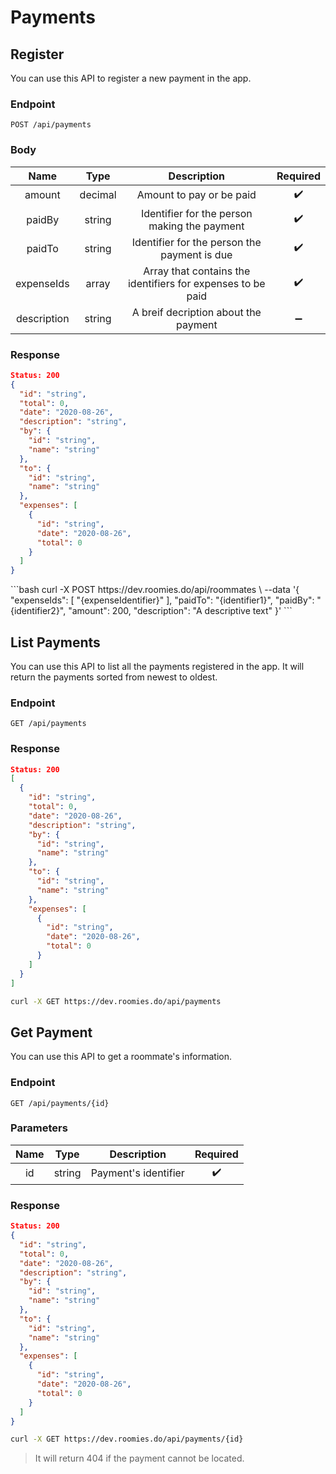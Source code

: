 <Block>

# Payments

</Block>

<Block>

## Register

You can use this API to register a new payment in the app.

### Endpoint

```
POST /api/payments
```

### Body

|   Name   |  Type  |     Description     |      Required      |
| :------: | :----: | :-----------------: | :----------------: |
|  amount  | decimal | Amount to pay or be paid | :heavy_check_mark: |
|  paidBy  | string | Identifier for the person making the payment | :heavy_check_mark: |
|  paidTo  | string | Identifier for the person the payment is due | :heavy_check_mark: |
| expenseIds | array | Array that contains the identifiers for expenses to be paid | :heavy_check_mark: |
| description | string | A breif decription about the payment | :heavy_minus_sign: |

### Response

```json
Status: 200
{
  "id": "string",
  "total": 0,
  "date": "2020-08-26",
  "description": "string",
  "by": {
    "id": "string",
    "name": "string"
  },
  "to": {
    "id": "string",
    "name": "string"
  },
  "expenses": [
    {
      "id": "string",
      "date": "2020-08-26",
      "total": 0
    }
  ]
}
```

<Example>

<CURL>
```bash
curl -X POST https://dev.roomies.do/api/roommates \
  --data '{
    "expenseIds": [
      "{expenseIdentifier}"
    ],
    "paidTo": "{identifier1}",
    "paidBy": "{identifier2}",
    "amount": 200,
    "description": "A descriptive text"
  }'
```
</CURL>

</Example>

</Block>

<Block>

## List Payments

You can use this API to list all the payments registered in the app.
It will return the payments sorted from newest to oldest.

### Endpoint

```
GET /api/payments
```

### Response

```json
Status: 200
[
  {
    "id": "string",
    "total": 0,
    "date": "2020-08-26",
    "description": "string",
    "by": {
      "id": "string",
      "name": "string"
    },
    "to": {
      "id": "string",
      "name": "string"
    },
    "expenses": [
      {
        "id": "string",
        "date": "2020-08-26",
        "total": 0
      }
    ]
  }
]

```

<Example>

<CURL>

```bash
curl -X GET https://dev.roomies.do/api/payments
```

</CURL>

</Example>

</Block>

<Block>

## Get Payment

You can use this API to get a roommate's information.

### Endpoint

```
GET /api/payments/{id}
```

### Parameters

|   Name   |  Type  | Description |      Required      |
| :------: | :----: | :---------: | :----------------: |
|    id    | string |  Payment's identifier   | :heavy_check_mark: |

### Response

```json
Status: 200
{
  "id": "string",
  "total": 0,
  "date": "2020-08-26",
  "description": "string",
  "by": {
    "id": "string",
    "name": "string"
  },
  "to": {
    "id": "string",
    "name": "string"
  },
  "expenses": [
    {
      "id": "string",
      "date": "2020-08-26",
      "total": 0
    }
  ]
}
```

<Example>

<CURL>

```bash
curl -X GET https://dev.roomies.do/api/payments/{id}
```

> It will return 404 if the payment cannot be located.

</CURL>

</Example>

</Block>

